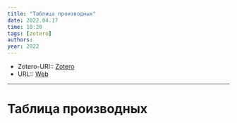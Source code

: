 ```yaml
---
title: "Таблица производных"
date: 2022.04.17
time: 10:20
tags: [zotero]
authors: 
year: 2022
---
```


- Zotero-URI:: [Zotero](zotero://select/items/@TablicaProizvodnyh2022)
- URL:: [Web](https://ru.wikipedia.org/w/index.php?title=%D0%A2%D0%B0%D0%B1%D0%BB%D0%B8%D1%86%D0%B0_%D0%BF%D1%80%D0%BE%D0%B8%D0%B7%D0%B2%D0%BE%D0%B4%D0%BD%D1%8B%D1%85&oldid=119214076)

---

# Таблица производных

